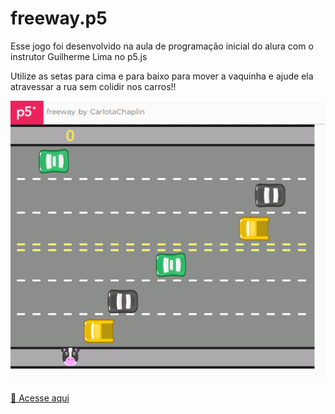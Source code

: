 # freeway.p5

Esse jogo foi desenvolvido na aula de programação inicial do alura com o instrutor Guilherme Lima no p5.js

Utilize as setas para cima e para baixo para mover a vaquinha e ajude ela atravessar a rua sem colidir nos carros!!

![imagem do Jogo](./imagem/imagem1.png)

[🔗 Acesse aqui](https://editor.p5js.org/CarlotaChaplin/full/9hJyKxIbz)
